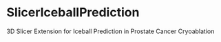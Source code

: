 # SlicerIceballPrediction
3D Slicer Extension for Iceball Prediction in Prostate Cancer Cryoablation

